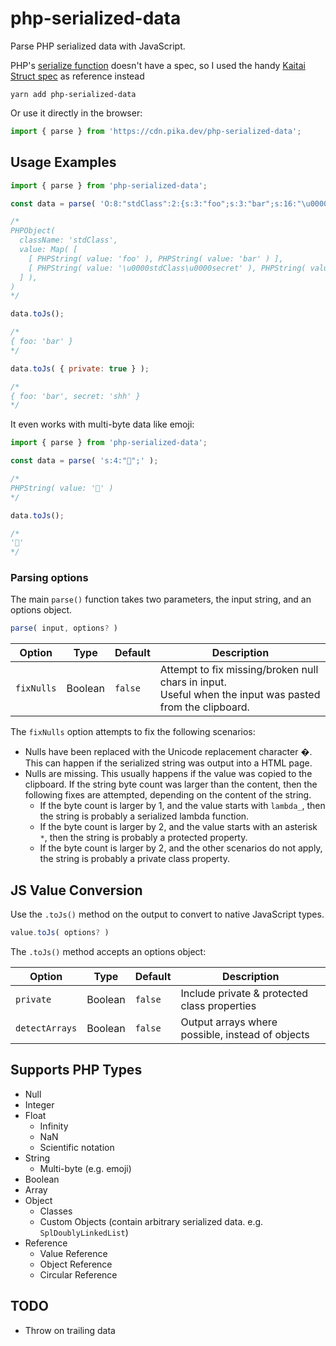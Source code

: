 # php-serialized-data

Parse PHP serialized data with JavaScript.

PHP's [serialize function](https://www.php.net/manual/en/function.serialize) doesn't have a spec, so I used the handy [Kaitai Struct spec](https://formats.kaitai.io/php_serialized_value/index.html) as reference instead

```shell
yarn add php-serialized-data
```

Or use it directly in the browser:

```js
import { parse } from 'https://cdn.pika.dev/php-serialized-data';
```

## Usage Examples

```js
import { parse } from 'php-serialized-data';

const data = parse( 'O:8:"stdClass":2:{s:3:"foo";s:3:"bar";s:16:"\u0000stdClass\u0000secret";s:3:"shh";}' );

/*
PHPObject(
  className: 'stdClass',
  value: Map( [
    [ PHPString( value: 'foo' ), PHPString( value: 'bar' ) ],
    [ PHPString( value: '\u0000stdClass\u0000secret' ), PHPString( value: 'shh' ) ],
  ] ),
)
*/

data.toJs();

/*
{ foo: 'bar' }
*/

data.toJs( { private: true } );

/*
{ foo: 'bar', secret: 'shh' }
*/
```

It even works with multi-byte data like emoji:

```js
import { parse } from 'php-serialized-data';

const data = parse( 's:4:"🐊";' );

/*
PHPString( value: '🐊' )
*/

data.toJs();

/*
'🐊'
*/
```

### Parsing options

The main `parse()` function takes two parameters, the input string, and an options object.

```js
parse( input, options? )
```

|Option|Type|Default|Description|
|---|---|---|---|
|`fixNulls`|Boolean|`false`|Attempt to fix missing/broken null chars in input.<br>Useful when the input was pasted from the clipboard.|

The `fixNulls` option attempts to fix the following scenarios:

- Nulls have been replaced with the Unicode replacement character &#xfffd;. This can happen if the serialized string was output into a HTML page.
- Nulls are missing. This usually happens if the value was copied to the clipboard. If the string byte count was larger than the content, then the following fixes are attempted, depending on the content of the string.
  - If the byte count is larger by 1, and the value starts with `lambda_`, then the string is probably a serialized lambda function.
  - If the byte count is larger by 2, and the value starts with an asterisk `*`, then the string is probably a protected property.
  - If the byte count is larger by 2, and the other scenarios do not apply, the string is probably a private class property.

## JS Value Conversion

Use the `.toJs()` method on the output to convert to native JavaScript types.

```js
value.toJs( options? )
```

The `.toJs()` method accepts an options object:

|Option|Type|Default|Description|
|---|---|---|---|
|`private`|Boolean|`false`|Include private & protected class properties|
|`detectArrays`|Boolean|`false`|Output arrays where possible, instead of objects|

## Supports PHP Types

- Null
- Integer
- Float
  - Infinity
  - NaN
  - Scientific notation
- String
  - Multi-byte (e.g. emoji)
- Boolean
- Array
- Object
  - Classes
  - Custom Objects (contain arbitrary serialized data. e.g. `SplDoublyLinkedList`)
- Reference
  - Value Reference
  - Object Reference
  - Circular Reference

## TODO

- Throw on trailing data
